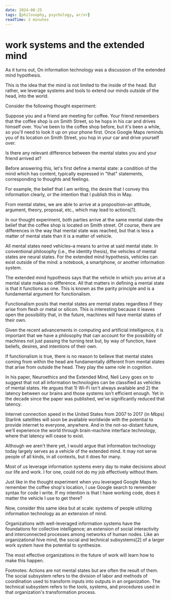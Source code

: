 ```yaml
---
date: 2024-08-25
tags: [philosophy, psychology, ar/vr]
readTime: 2 minutes
---
```


# work systems and the extended mind

As it turns out, On information technology was a discussion of the extended mind hypothesis.

This is the idea that the mind is not limited to the inside of the head. But rather, we leverage systems and tools to extend our minds outside of the head, into the world.

Consider the following thought experiment:

Suppose you and a friend are meeting for coffee. Your friend remembers that the coffee shop is on Smith Street, so he hops in his car and drives himself over. You've been to the coffee shop before, but it's been a while, so you'll need to look it up on your phone first. Once Google Maps reminds you of its location on Smith Street, you hop in your car and drive yourself over.

Is there any relevant difference between the mental states you and your friend arrived at?

Before answering this, let's first define a mental state: a condition of the mind which has content, typically expressed in "that" statements, corresponding to thoughts and feelings.

For example, the belief that I am writing, the desire that I convey this information clearly, or the intention that I publish this in May.

From mental states, we are able to arrive at a proposition–an attitude, argument, theory, proposal, etc., which may lead to actions[1].

In our thought experiment, both parties arrive at the same mental state–the belief that the coffee shop is located on Smith street. Of course, there are differences in the way that mental state was reached, but that is less a matter of mental state than it is a matter of vehicle.

All mental states need vehicles–a means to arrive at said mental state. In conventional philosophy (i.e., the identity thesis), the vehicles of mental states are neural states. For the extended mind hypothesis, vehicles can exist outside of the mind: a notebook, a smartphone, or another information system.

The extended mind hypothesis says that the vehicle in which you arrive at a mental state makes no difference. All that matters in defining a mental state is that it functions as one. This is known as the parity principle and is a fundamental argument for functionalism.

Functionalism posits that mental states are mental states regardless if they arise from flesh or metal or silicon. This is interesting because it leaves open the possibility that, in the future, machines will have mental states of their own.

Given the recent advancements in computing and artificial intelligence, it is important that we have a philosophy that can account for the possibility of machines not just passing the turning test but, by way of function, have beliefs, desires, and intentions of their own.

If functionalism is true, there is no reason to believe that mental states coming from within the head are fundamentally different from mental states that arise from outside the head. They play the same role in cognition.

In his paper, Neuroethics and the Extended Mind, Neil Levy goes on to suggest that not all information technologies can be classified as vehicles of mental states. He argues that 1) Wi-Fi isn't always available and 2) the latency between our brains and those systems isn't efficient enough. Yet in the decade since the paper was published, we've significantly reduced that latency.


Internet connection speed in the United States from 2007 to 2017 (in Mbps)
Starlink satellites will soon be available worldwide with the potential to provide internet to everyone, anywhere. And in the not-so-distant future, we'll experience the world through brain-machine interface technology, where that latency will cease to exist.

Although we aren't there yet, I would argue that information technology today largely serves as a vehicle of the extended mind. It may not serve people of all kinds, in all contexts, but it does for many.

Most of us leverage information systems every day to make decisions about our life and work. I for one, could not do my job effectively without them.

Just like in the thought experiment when you leveraged Google Maps to remember the coffee shop's location, I use Google search to remember syntax for code I write. If my intention is that I have working code, does it matter the vehicle I use to get there?

Now, consider this same idea but at scale: systems of people utilizing information technology as an extension of mind.

Organizations with well-leveraged information systems have the foundations for collective intelligence; an extension of social interactivity and interconnected processes among networks of human nodes. Like an organizational hive mind, the social and technical subsystems[2] of a larger work system have the potential to synthesize.

The most effective organizations in the future of work will learn how to make this happen.

Footnotes:
Actions are not mental states but are often the result of them.
The social subsystem refers to the division of labor and methods of coordination used to transform inputs into outputs in an organization. The technical subsystem refers to the tools, systems, and procedures used in that organization's transformation process.